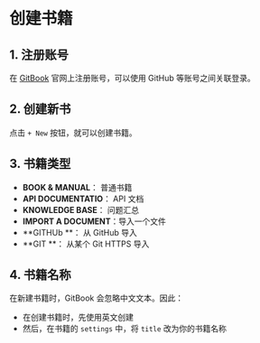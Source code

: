 # 创建书籍
## 1. 注册账号
在 [GitBook](https://www.gitbook.com/) 官网上注册账号，可以使用 GitHub 等账号之间关联登录。

## 2. 创建新书
点击 `+ New` 按钮，就可以创建书籍。

## 3. 书籍类型
- **BOOK & MANUAL**： 普通书籍
- **API DOCUMENTATIO**： API 文档
- **KNOWLEDGE BASE**： 问题汇总
- **IMPORT A DOCUMENT**：导入一个文件
- **GITHUb **： 从 GitHub 导入
- **GIT **： 从某个 Git HTTPS 导入

## 4. 书籍名称
在新建书籍时，GitBook 会忽略中文文本。因此：
- 在创建书籍时，先使用英文创建
- 然后，在书籍的 `settings` 中，将 `title` 改为你的书籍名称
